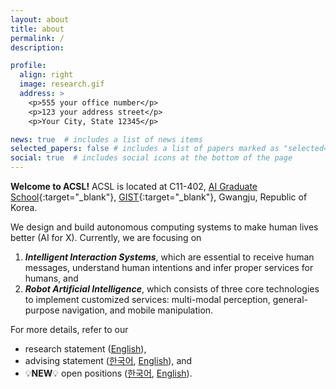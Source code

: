 ```yaml
---
layout: about
title: about
permalink: /
description: 

profile:
  align: right
  image: research.gif
  address: >
    <p>555 your office number</p>
    <p>123 your address street</p>
    <p>Your City, State 12345</p>

news: true  # includes a list of news items
selected_papers: false # includes a list of papers marked as "selected={true}"
social: true  # includes social icons at the bottom of the page
---
```


**Welcome to ACSL!** ACSL is located at C11-402, [AI Graduate School](https://ai.gist.ac.kr){:target="\_blank"}, [GIST](https://www.gist.ac.kr/){:target="\_blank"}, Gwangju, Republic of Korea.

We design and build autonomous computing systems to make human lives better (AI for X). Currently, we are focusing on
1. ***Intelligent Interaction Systems***, which are essential to receive human messages, understand human intentions and infer proper services for humans, and
2. ***Robot Artificial Intelligence***, which consists of three core technologies to implement customized services: multi-modal perception, general-purpose navigation, and mobile manipulation.

For more details, refer to our <br/>
- research statement ([English](blog/2021/research-eng/)),
- advising statement ([한국어](blog/2021/advising-kor/), [English](blog/2024/advising-eng/)), and
- 💡**NEW**💡 open positions ([한국어](blog/2024/open-positions-kor/), [English](blog/2024/open-positions-eng/)).
